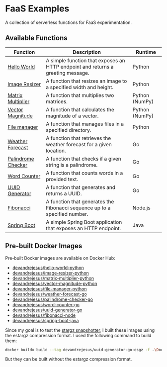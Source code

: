 # FaaS Examples

A collection of serverless functions for FaaS experimentation.

## Available Functions

| Function                                   | Description                                                                     | Runtime        |
| ------------------------------------------ | ------------------------------------------------------------------------------- | -------------- |
| [Hello World](./hello-world)               | A simple function that exposes an HTTP endpoint and returns a greeting message. | Python         |
| [Image Resizer](./image-resizer)           | A function that resizes an image to a specified width and height.               | Python         |
| [Matrix Multiplier](./matrix-multiplier)   | A function that multiplies two matrices.                                        | Python (NumPy) |
| [Vector Magnitude](./vector-magnitude)     | A function that calculates the magnitude of a vector.                           | Python (NumPy) |
| [File manager](./file-manager)             | A function that manages files in a specified directory.                         | Python         |
| [Weather Forecast](./weather-forecast)     | A function that retrieves the weather forecast for a given location.            | Go             |
| [Palindrome Checker](./palindrome-checker) | A function that checks if a given string is a palindrome.                       | Go             |
| [Word Counter](./word-counter)             | A function that counts words in a provided text.                                | Go             |
| [UUID Generator](./uuid-generator)         | A function that generates and returns a UUID.                                   | Go             |
| [Fibonacci](./fibonacci)                   | A function that generates the Fibonacci sequence up to a specified number.      | Node.js        |
| [Spring Boot](./spring-boot)               | A simple Spring Boot application that exposes an HTTP endpoint.                 | Java           |

## Pre-built Docker Images

Pre-built Docker images are available on Docker Hub:

- [devandrejesus/hello-world-python](https://hub.docker.com/repository/docker/devandrejesus/hello-world-python)
- [devandrejesus/image-resizer-python](https://hub.docker.com/repository/docker/devandrejesus/image-resizer-python)
- [devandrejesus/matrix-multiplier-python](https://hub.docker.com/repository/docker/devandrejesus/matrix-multiplier-python)
- [devandrejesus/vector-magnitude-python](https://hub.docker.com/repository/docker/devandrejesus/vector-magnitude-python)
- [devandrejesus/file-manager-python](https://hub.docker.com/repository/docker/devandrejesus/file-manager-python)
- [devandrejesus/weather-forecast-go](https://hub.docker.com/repository/docker/devandrejesus/weather-forecast-go)
- [devandrejesus/palindrome-checker-go](https://hub.docker.com/repository/docker/devandrejesus/palindrome-checker-go)
- [devandrejesus/word-counter-go](https://hub.docker.com/repository/docker/devandrejesus/word-counter-go)
- [devandrejesus/uuid-generator-go](https://hub.docker.com/repository/docker/devandrejesus/uuid-generator-go)
- [devandrejesus/fibonacci-node](https://hub.docker.com/repository/docker/devandrejesus/fibonacci-node)
- [devandrejesus/spring-boot-java](https://hub.docker.com/repository/docker/devandrejesus/spring-boot-java)

Since my goal is to test the [stargz snapshotter](https://github.com/containerd/stargz-snapshotter), I built these images using the estargz compression format. I used the following command to build them:

```bash
docker buildx build --tag devandrejesus/uuid-generator-go:esgz -f .\Dockerfile -o type=registry,oci-mediatypes=true,compression=estargz,force-compression=true .
```

But they can be built without the estargz compression format.
